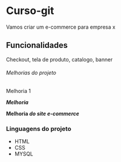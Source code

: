 # Curso-git 
Vamos criar um e-commerce para empresa x 

## Funcionalidades
Checkout, tela de produto, catalogo, banner

###### Melhorias do projeto
Melhoria 1 

***Melhoria***

**Melhoria *do site e-commerce***

### Linguagens do projeto 
* HTML
* CSS
* MYSQL
